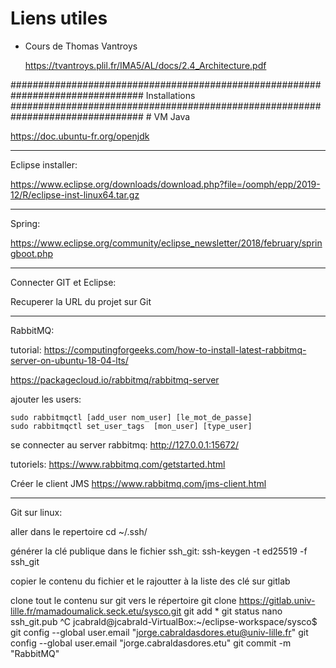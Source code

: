 # Liens utiles

- Cours de Thomas Vantroys

	https://tvantroys.plil.fr/IMA5/AL/docs/2.4_Architecture.pdf
	
################################################################################
								Installations
################################################################################
	# VM Java

https://doc.ubuntu-fr.org/openjdk

--------------------------------------------------------------------------------
Eclipse installer:

https://www.eclipse.org/downloads/download.php?file=/oomph/epp/2019-12/R/eclipse-inst-linux64.tar.gz

--------------------------------------------------------------------------------
Spring:

https://www.eclipse.org/community/eclipse_newsletter/2018/february/springboot.php


--------------------------------------------------------------------------------
Connecter GIT et Eclipse:

Recuperer la URL du projet sur Git




--------------------------------------------------------------------------------
RabbitMQ:

tutorial:
https://computingforgeeks.com/how-to-install-latest-rabbitmq-server-on-ubuntu-18-04-lts/

https://packagecloud.io/rabbitmq/rabbitmq-server


ajouter les users:

    sudo rabbitmqctl [add_user nom_user] [le_mot_de_passe]
    sudo rabbitmqctl set_user_tags  [mon_user] [type_user]

se connecter au server rabbitmq:
http://127.0.0.1:15672/

tutoriels:
https://www.rabbitmq.com/getstarted.html

Créer le client JMS
https://www.rabbitmq.com/jms-client.html
 
--------------------------------------------------------------------------------
Git sur linux:

aller dans le repertoire
 cd ~/.ssh/

générer la clé publique dans le fichier ssh_git:
 ssh-keygen -t ed25519 -f ssh_git

copier le contenu du fichier et le rajoutter à la liste des clé sur gitlab 

clone tout le contenu sur git vers le répertoire
 git clone https://gitlab.univ-lille.fr/mamadoumalick.seck.etu/sysco.git
 git add *
 git status nano ssh_git.pub ^C
 jcabrald@jcabrald-VirtualBox:~/eclipse-workspace/sysco$ git config --global user.email "jorge.cabraldasdores.etu@univ-lille.fr"
 git config --global user.email "jorge.cabraldasdores.etu"
 git commit -m "RabbitMQ"



